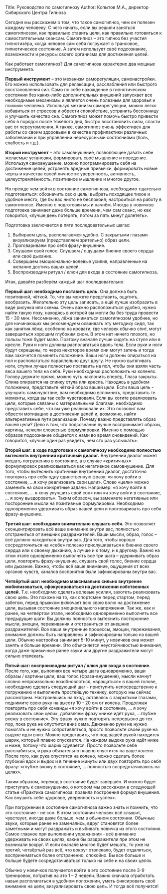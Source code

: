 Title: Руководство по самогипнозу
Author: Копытов М.А., директор Сибирского Центра Гипноза

Сегодня мы расскажем о том, что такое самогипноз, чем он полезен каждому человеку. С чего начать, если вы решили заняться самогипнозом, как правильно ставить цели, как правильно готовиться к самостоятельным сеансам. Самогипноз – это гипноз без участия гипнотизёра, когда человек сам себя погружает в трансовое, гипнотическое состояние. А затем использует своё подсознание, возможности и ресурсы своего организма для достижения целей.

Как работает самогипноз? Для самогипноза характерно два мощных инструмента.

**Первый инструмент** – это механизм саморегуляции, самонастройки. Его можно использовать для релаксации, расслабления или быстрого восстановления сил. Само по себе нахождение в гипнотическом состоянии без каких-либо дополнительных внушений запускает все необходимые механизмы и является очень полезным для здоровья и психики человека. Используя механизм саморегуляции, можно легко избавиться от стрессов и обрести спокойствие, устранить бессонницу и улучшить качество сна. Самогипноз может помочь быстро привести себя в порядок после тяжёлого дня, быстро восстановить силы, спасти вас от переутомления. А также, самогипноз очень эффективен для работы со своим здоровьем в качестве профилактики различных заболеваний и при управлении нересурсными состояниями (боль, слабость и т.д.).

**Второй инструмент** – это самовнушение, позволяющее давать себе желаемые установки, формировать своё мышление и поведение. Используя самовнушение, можно программировать себя на достижение целей, устранять вредные привычки, формировать новые черты и качества своей личности: уверенность, активность, целеустремлённость, позитивное мышление и многое другое.

Но прежде чем войти в состояние самогипноза, необходимо тщательно подготовиться: обозначить свою цель; выбрать походящее тихое и удобное место, где бы вас никто не беспокоил; настроиться на работу в самогипнозе. Именно с подготовки мы и начнём. Иногда у новичков подготовка занимает даже больше времени, чем сам сеанс, но как говорится, «лучше день потерять, потом за пять минут долететь».

Подготовка заключается в пяти последовательных шагах:

1.  Выбираем цель, располагаемся удобно. С закрытыми глазами визуализируем (представляем зрительно) образ цели.
2.  Проговариваем про себя фразу-внушение.
3.  Слушаем свой голос. Слушаем / ощущаем биение своего сердца или своё дыхание.
4.  Совершаем эмоционально-волевые усилия, направленные на желание достичь ваших целей.
5.  Воспроизводим ритуал / ключ для входа в состояние самогипноза.

Итак, давайте разберём каждый шаг последовательно.

**Первый шаг: необходимо поставить цель.** Она должна быть позитивной, чёткой. То, что вы можете представить, ощутить, вообразить. Желательно эту цель записать, а ещё лучше изобразить в виде рисунка или схемы. Очень важно расположиться удобно, нужно найти такую позу, находясь в которой вы могли бы без труда провести 15 - 30 мин. Несомненно, лёжа заниматься самогипнозом удобнее, но для начинающих мы рекомендуем осваивать эту методику сидя, так как занятия лёжа, особенно на кровати, где человек обычно спит, могут завершиться хорошим глубоким сном. В этом нет ничего плохого, но пользы тоже будет мало. Поэтому вначале лучше сидеть на стуле или в кресле. Руки и ноги должны располагаться вдоль тела. Если руки и ноги будут скрещены, то через некоторое время они могут затечь и тогда вам захочется поменять положение. Ваши ноги должны опираться на пол и располагаться параллельно друг другу. Не нужно вытягивать ноги, ступни лучше полностью поставить на пол, чтобы они взяли часть веса вашего тела на себя. Руки необходимо расположить на коленях. Голову держите прямо, можно чуть наклонить вперёд. Глаза закрыты. Спина опирается на спинку стула или кресла. Находясь в удобном положении, представьте чёткий образ вашей цели. Если ваша цель - улучшить самочувствие, вам необходимо вспомнить, представить те моменты, когда вы так себя чувствовали. Если вы хотите реализовать цели, которые связаны с материальными благами, необходимо представить себе, что вы уже реализовали их. Это позволит вам обрести мотивацию в достижении целей и, возможно, найти альтернативные пути реализации. Почему важно представлять образ вашей цели? Дело в том, что подсознание лучше воспринимает образы, картины, нежели словесные формулировки. Именно с помощью образов подсознание общается с нами во время сновидений. Как говорится, «лучше один раз увидеть, чем сто раз услышать».

**Второй шаг: в ходе подготовки к самогипнозу необходимо полностью вытеснить внутренний критичный диалог.** Внутренний диалог может мешать погружению в состояние, а в случае «критичных» формулировок реализовываться как негативное самовнушение. Для того, чтобы вытеснить критичный внутренний диалог, достаточно повторять про себя одну единственную фразу: «я хочу войти в состояние, …я хочу реализовать свои цели». Слово «цели» можно заменить на свои конкретные задачи. Например: «я хочу войти в состояние, … я хочу улучшить свой сон» или «я хочу войти в состояние, … я хочу выздороветь». Таким образом, вы заменяете негативные или посторонние мысли на позитивные формулировки. Необходимо одновременно удерживать образ вашей цели и проговаривать про себя фразу-внушение.

**Третий шаг: необходимо внимательно слушать себя.** Это позволяет сконцентрировать всё ваше внимание внутри вас, полностью отстраниться от внешних раздражителей. Ваши мысли, образ, голос – всё должно находиться внутри вас. Для того, чтобы хорошо сосредоточиться на «себе» полезно прислушиваться к биению своего сердца или к своему дыханию, а лучше и к тому, и к другому. Важно на этом этапе одновременно выполнять все три шага – удерживать образ цели, повторять фразу-внушение, слушать свой голос, биение сердца или дыхание. Важно, чтобы всё ваше внимание, ощущения от всех органов чувств, каналов восприятия были зафиксированы внутри вас.

**Четвёртый шаг: необходимо максимально сильно внутренне мобилизоваться, сфокусироваться на достижении собственных целей.** Т.е. необходимо сделать волевые усилия, захотеть реализовать свою цель. Это похоже на то, как спортсмен перед стартом, перед забегом, перед прыжком включает всю свою волю на достижение цели, вызывая состояние эмоционального напряжения. Так же, как и ранее, на четвёртом этапе, необходимо одновременно выполнять все предыдущие шаги. Вы должны полностью вытеснить посторонние мысли, эмоции, переживания и отстраниться от внешних раздражителей. Все ваши внутренние процессы, эмоции, переживания, внимание должны быть направлены и зафиксированы только на вашей цели. Обычно настройка занимает 5-10 минут, у новичков она может занять и больше времени. Это объясняется неустойчивостью внимания, когда даже привычные ранее звуки или другие раздражители могут сильно отвлекать.

**Пятый шаг: воспроизводим ритуал / ключ для входа в состояние.** После того, как, выполняя все четыре шага одновременно, ваши образы / картины цели, ваш голос (фраза-внушение), мысли начнут словно непроизвольно возобновляться, «вращаться» в вашей голове, необходимо сделать следующий шаг - приступить непосредственно к погружению и выполнить простейшую технику, которую мы сейчас рассмотрим. Настроившись на вход, оставаясь с закрытыми глазами, поднимите свою руку на высоту 10 - 20 см от колена. Продолжая повторять про себя команды «я хочу войти в состояние, … я хочу реализовать свои цели», добавляем фразу «ниже идёт рука, …глубже вхожу в состояние». Эту фразу нужно повторять непрерывно до тех пор, пока рука не опустится вниз сама. Движению руки не нужно помогать и не нужно сопротивляться, просто позвольте своей руке на выдохе идти вниз. Можно представить, что под вашей рукой находится шарик, который плавно спускается. На каждом выдохе рука идёт ниже и ниже, потому что шарик сдувается. Просто позвольте себе расслабиться, и рука обязательно плавно опустится на ваше колено. После того, как рука опустится на колено, можно сделать более глубокий вдох и выдох и в течение минуты или двух повторять про себя фразу: «глубже вхожу в состояние, … полностью сосредотачиваюсь на целях».

Таким образом, переход в состояние будет завершён. И можно будет приступать к самовнушению, о котором мы расскажем в следующей статье «Практика самогипноза: правила построения формул внушения. Как внушить себе здоровье, уверенность и успех».

При погружении в состояние самогипноза важно знать и помнить, что это состояние - не сон. В этом состоянии человек всё слышит, чувствует, иногда даже больше, чем в обычном состоянии. Обычные звуки, которые ранее не замечались, вдруг становятся более заметными и могут раздражать и выбивать новичка из этого состояния. Самое главное при выполнении упражнения - всё внимание удерживать на своих целях, какие бы раздражители при этом не возникали вокруг. И если вначале многое будет мешать, то уже на третий, четвёртый раз всё, что вокруг отвлекало, будет отдаляться, восприниматься более отстраненно, спокойно. Вы все больше и больше будете сосредотачиваться только на себе и на своих целях.

Обычно у новичков получается войти в это состояние после 3-9 тренировок, потратив на это 1 – 2 недели. Важно сначала отработать навык располагаться в удобном положении, уметь фиксировать своё внимание на цели, визуализировать свою цель. И тогда всё получится!
